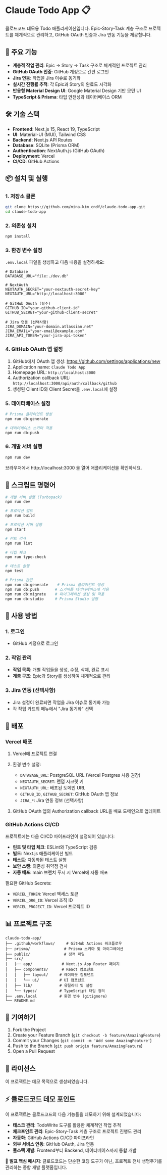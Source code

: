 # Claude Todo App 📋

클로드코드 데모용 Todo 애플리케이션입니다. Epic-Story-Task 계층 구조로 프로젝트를 체계적으로 관리하고, GitHub OAuth 인증과 Jira 연동 기능을 제공합니다.

## 🚀 주요 기능

- **계층적 작업 관리**: Epic → Story → Task 구조로 체계적인 프로젝트 관리
- **GitHub OAuth 인증**: GitHub 계정으로 간편 로그인
- **Jira 연동**: 작업을 Jira 이슈로 동기화 
- **실시간 진행률 추적**: 각 Epic과 Story의 완료도 시각화
- **반응형 Material Design UI**: Google Material Design 기반 모던 UI
- **TypeScript & Prisma**: 타입 안전성과 데이터베이스 ORM

## 🛠 기술 스택

- **Frontend**: Next.js 15, React 19, TypeScript
- **UI**: Material-UI (MUI), Tailwind CSS
- **Backend**: Next.js API Routes
- **Database**: SQLite (Prisma ORM)
- **Authentication**: NextAuth.js (GitHub OAuth)
- **Deployment**: Vercel
- **CI/CD**: GitHub Actions

## 📦 설치 및 실행

### 1. 저장소 클론

```bash
git clone https://github.com/mina-kim_cndf/claude-todo-app.git
cd claude-todo-app
```

### 2. 의존성 설치

```bash
npm install
```

### 3. 환경 변수 설정

`.env.local` 파일을 생성하고 다음 내용을 설정하세요:

```env
# Database
DATABASE_URL="file:./dev.db"

# NextAuth
NEXTAUTH_SECRET="your-nextauth-secret-key"
NEXTAUTH_URL="http://localhost:3000"

# GitHub OAuth (필수)
GITHUB_ID="your-github-client-id"
GITHUB_SECRET="your-github-client-secret"

# Jira 연동 (선택사항)
JIRA_DOMAIN="your-domain.atlassian.net"
JIRA_EMAIL="your-email@example.com"
JIRA_API_TOKEN="your-jira-api-token"
```

### 4. GitHub OAuth 앱 설정

1. GitHub에서 OAuth 앱 생성: https://github.com/settings/applications/new
2. Application name: `Claude Todo App`
3. Homepage URL: `http://localhost:3000`
4. Authorization callback URL: `http://localhost:3000/api/auth/callback/github`
5. 생성된 Client ID와 Client Secret을 `.env.local`에 설정

### 5. 데이터베이스 설정

```bash
# Prisma 클라이언트 생성
npm run db:generate

# 데이터베이스 스키마 적용
npm run db:push
```

### 6. 개발 서버 실행

```bash
npm run dev
```

브라우저에서 http://localhost:3000 을 열어 애플리케이션을 확인하세요.

## 🔧 스크립트 명령어

```bash
# 개발 서버 실행 (Turbopack)
npm run dev

# 프로덕션 빌드
npm run build

# 프로덕션 서버 실행
npm start

# 린트 검사
npm run lint

# 타입 체크
npm run type-check

# 테스트 실행
npm test

# Prisma 관련
npm run db:generate    # Prisma 클라이언트 생성
npm run db:push       # 스키마를 데이터베이스에 적용
npm run db:migrate    # 마이그레이션 생성 및 적용
npm run db:studio     # Prisma Studio 실행
```

## 📱 사용 방법

### 1. 로그인
- GitHub 계정으로 로그인

### 2. 작업 관리
- **작업 목록**: 개별 작업들을 생성, 수정, 삭제, 완료 표시
- **계층 구조**: Epic과 Story를 생성하여 체계적으로 관리

### 3. Jira 연동 (선택사항)
- Jira 설정이 완료되면 작업을 Jira 이슈로 동기화 가능
- 각 작업 카드의 메뉴에서 "Jira 동기화" 선택

## 🚀 배포

### Vercel 배포

1. Vercel에 프로젝트 연결
2. 환경 변수 설정:
   - `DATABASE_URL`: PostgreSQL URL (Vercel Postgres 사용 권장)
   - `NEXTAUTH_SECRET`: 랜덤 시크릿 키
   - `NEXTAUTH_URL`: 배포된 도메인 URL
   - `GITHUB_ID`, `GITHUB_SECRET`: GitHub OAuth 앱 정보
   - `JIRA_*`: Jira 연동 정보 (선택사항)

3. GitHub OAuth 앱의 Authorization callback URL을 배포 도메인으로 업데이트

### GitHub Actions CI/CD

프로젝트에는 다음 CI/CD 파이프라인이 설정되어 있습니다:

- **린트 및 타입 체크**: ESLint와 TypeScript 검증
- **빌드**: Next.js 애플리케이션 빌드
- **테스트**: 자동화된 테스트 실행
- **보안 스캔**: 의존성 취약점 검사
- **자동 배포**: main 브랜치 푸시 시 Vercel에 자동 배포

필요한 GitHub Secrets:
- `VERCEL_TOKEN`: Vercel 액세스 토큰
- `VERCEL_ORG_ID`: Vercel 조직 ID
- `VERCEL_PROJECT_ID`: Vercel 프로젝트 ID

## 📊 프로젝트 구조

```
claude-todo-app/
├── .github/workflows/     # GitHub Actions 워크플로우
├── prisma/               # Prisma 스키마 및 마이그레이션
├── public/               # 정적 파일
├── src/
│   ├── app/             # Next.js App Router 페이지
│   ├── components/      # React 컴포넌트
│   │   ├── layout/     # 레이아웃 컴포넌트
│   │   └── ui/         # UI 컴포넌트
│   ├── lib/            # 유틸리티 및 설정
│   └── types/          # TypeScript 타입 정의
├── .env.local          # 환경 변수 (gitignore)
└── README.md
```

## 🤝 기여하기

1. Fork the Project
2. Create your Feature Branch (`git checkout -b feature/AmazingFeature`)
3. Commit your Changes (`git commit -m 'Add some AmazingFeature'`)
4. Push to the Branch (`git push origin feature/AmazingFeature`)
5. Open a Pull Request

## 📝 라이선스

이 프로젝트는 데모 목적으로 생성되었습니다.

## ⚡ 클로드코드 데모 포인트

이 프로젝트는 클로드코드의 다음 기능들을 데모하기 위해 설계되었습니다:

- **태스크 관리**: TodoWrite 도구를 활용한 체계적인 작업 추적
- **체크포인트 관리**: Epic-Story-Task 계층 구조로 프로젝트 진행도 관리
- **자동화**: GitHub Actions CI/CD 파이프라인
- **외부 서비스 연동**: GitHub OAuth, Jira 연동
- **풀스택 개발**: Frontend부터 Backend, 데이터베이스까지 통합 개발

🎯 **발표 핵심 메시지**: 클로드코드는 단순한 코딩 도구가 아닌, 프로젝트 전체 생명주기를 관리하는 종합 개발 플랫폼입니다.